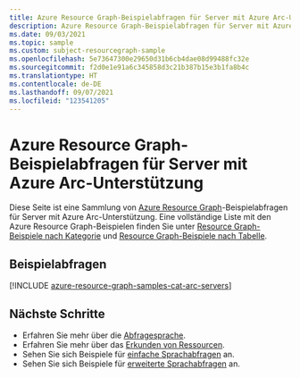 ```yaml
---
title: Azure Resource Graph-Beispielabfragen für Server mit Azure Arc-Unterstützung
description: Azure Resource Graph-Beispielabfragen für Server mit Azure Arc-Unterstützung, die die Verwendung von Ressourcentypen und -tabellen für den Zugriff auf Ressourcen und Eigenschaften für Server mit Azure Arc-Unterstützung zeigen.
ms.date: 09/03/2021
ms.topic: sample
ms.custom: subject-resourcegraph-sample
ms.openlocfilehash: 5e73647300e29650d31b6cb4dae08d99488fc32e
ms.sourcegitcommit: f2d0e1e91a6c345858d3c21b387b15e3b1fa8b4c
ms.translationtype: HT
ms.contentlocale: de-DE
ms.lasthandoff: 09/07/2021
ms.locfileid: "123541205"
---
```

# <a name="azure-resource-graph-sample-queries-for-azure-arc-enabled-servers"></a>Azure Resource Graph-Beispielabfragen für Server mit Azure Arc-Unterstützung

Diese Seite ist eine Sammlung von [Azure Resource Graph](../../governance/resource-graph/overview.md)-Beispielabfragen für Server mit Azure Arc-Unterstützung. Eine vollständige Liste mit den Azure Resource Graph-Beispielen finden Sie unter [Resource Graph-Beispiele nach Kategorie](../../governance/resource-graph/samples/samples-by-category.md) und [Resource Graph-Beispiele nach Tabelle](../../governance/resource-graph/samples/samples-by-table.md).

## <a name="sample-queries"></a>Beispielabfragen

[!INCLUDE [azure-resource-graph-samples-cat-arc-servers](../../../includes/resource-graph/samples/bycat/azure-arc-enabled-servers.md)]

## <a name="next-steps"></a>Nächste Schritte

- Erfahren Sie mehr über die [Abfragesprache](../../governance/resource-graph/concepts/query-language.md).
- Erfahren Sie mehr über das [Erkunden von Ressourcen](../../governance/resource-graph/concepts/explore-resources.md).
- Sehen Sie sich Beispiele für [einfache Sprachabfragen](../../governance/resource-graph/samples/starter.md) an.
- Sehen Sie sich Beispiele für [erweiterte Sprachabfragen](../../governance/resource-graph/samples/advanced.md) an.
